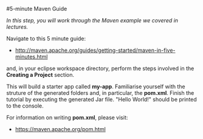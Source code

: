 #5-minute Maven Guide

*In this step, you will work through the Maven example we covered in lectures.*

Navigate to this 5 minute guide:

- <http://maven.apache.org/guides/getting-started/maven-in-five-minutes.html>

and, in your eclipse workspace directory, perform the steps involved in the **Creating a Project** section.

This will build a starter app called **my-app**.  Familiarise yourself with the struture of the generated folders and, in particular, the **pom.xml**.  Finish the tutorial by executing the generated Jar file.  "Hello World!" should be printed to the console.

For information on writing **pom.xml**, please visit:

- <https://maven.apache.org/pom.html>

